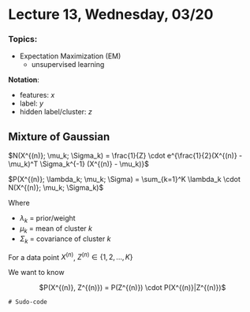 # Lecture 13, Wednesday, 03/20

### Topics: 
- Expectation Maximization (EM)
	- unsupervised learning

**Notation**:

- features: $x$
- label: $y$
- hidden label/cluster: $z$

## Mixture of Gaussian

$N(X^{(n)}; \mu_k; \Sigma_k) = \frac{1}{Z} \cdot e^{\frac{1}{2}(X^{(n)} - \mu_k)^T \Sigma_k^{-1} (X^{(n)} - \mu_k)}$

$P(X^{(n)}; \lambda_k; \mu_k; \Sigma) = \sum_{k=1}^K \lambda_k \cdot N(X^{(n)}; \mu_k; \Sigma_k)$

Where

- $\lambda_k$ = prior/weight
- $\mu_k$ = mean of cluster $k$
- $\Sigma_k$ = covariance of cluster $k$

For a data point $X^{(n)}$, $Z^{(n)} \in \{1,2,...,K\}$

We want to know

<center>
$P(X^{(n)}, Z^{(n)}) = P(Z^{(n)}) \cdot P(X^{(n)}|Z^{(n)})$
</center>

```
# Sudo-code

```
